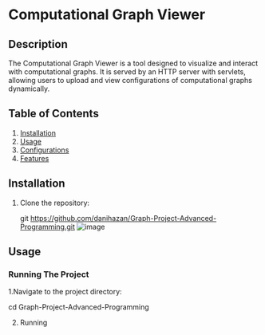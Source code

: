 # Computational Graph Viewer

## Description
The Computational Graph Viewer is a tool designed to visualize and interact with computational graphs. It is served by an HTTP server with servlets, allowing users to upload and view configurations of computational graphs dynamically.

## Table of Contents
1. [Installation](#installation)
2. [Usage](#usage)
2. [Configurations](#configurations)
4. [Features](#features)

## Installation

1. Clone the repository:
   
   git https://github.com/danihazan/Graph-Project-Advanced-Programming.git
![image](https://github.com/user-attachments/assets/b067c999-d148-476a-b731-176cfe5ede21)

## Usage
### Running The Project
1.Navigate to the project directory:

cd Graph-Project-Advanced-Programming

2. Running
